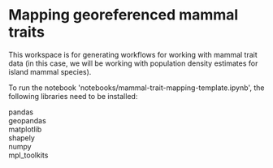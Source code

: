 # Mapping georeferenced mammal traits

This workspace is for generating workflows for working with mammal trait data (in this case, we will be working with population density estimates for island mammal species).

To run the notebook 'notebooks/mammal-trait-mapping-template.ipynb', the following libraries need to be installed:
<dl>
  <dt>pandas</dt>
  <dt>geopandas</dt>
  <dt>matplotlib</dt>
  <dt>shapely</dt>
  <dt>numpy</dt>
  <dt>mpl_toolkits</dt>
</dl>
